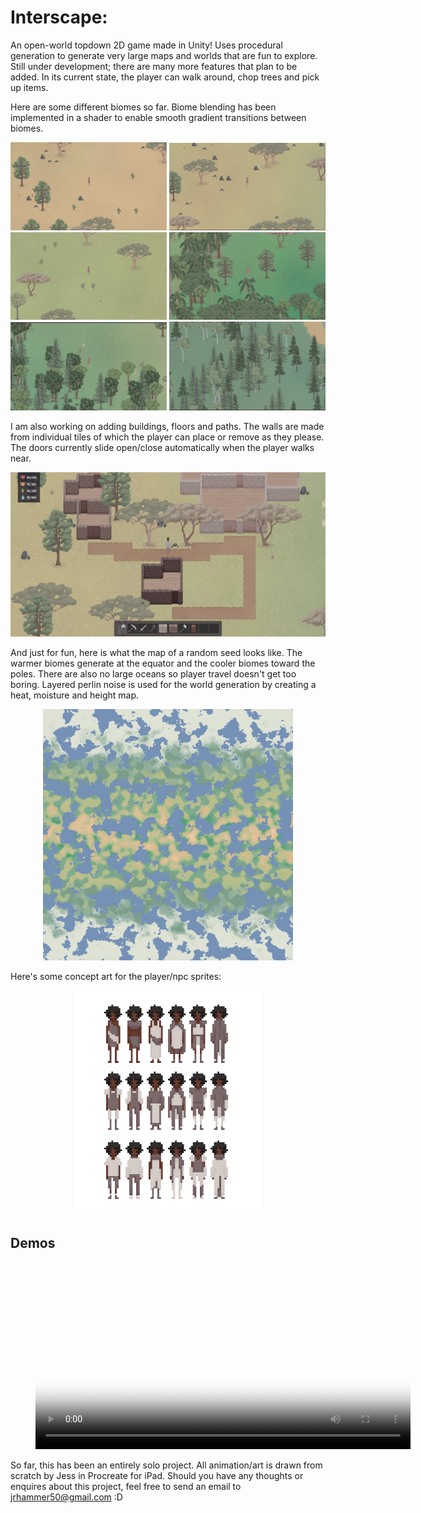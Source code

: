 # Interscape: 
An open-world topdown 2D game made in Unity! Uses procedural generation to generate very large maps and worlds that are fun to explore. Still under development; there are many more features that plan to be added. In its current state, the player can walk around, chop trees and pick up items.

Here are some different biomes so far. Biome blending has been implemented in a shader to enable smooth gradient transitions between biomes. 
<p align="center">
  <img src="Images/Desert.png" width="250" title="Desert">
  <img src="Images/Savanna.png" width="250" title="Savanna">
  <img src="Images/Grassland.png" width="250" title="Grassland">
  <img src="Images/Rainforest.png" width="250" title="Rainforest">
  <img src="Images/Forest.png" width="250" title="Forest">
  <img src="Images/Taiga.png" width="250" title="Taiga">
</p>

I am also working on adding buildings, floors and paths. The walls are made from individual tiles of which the player can place or remove as they please. The doors currently slide open/close automatically when the player walks near.
<p align="center">
  <img src="Images/Buildings.png" width="600" >
</p>

And just for fun, here is what the map of a random seed looks like. The warmer biomes generate at the equator and the cooler biomes toward the poles. There are also no large oceans so player travel doesn't get too boring. Layered perlin noise is used for the world generation by creating a heat, moisture and height map.
<p align="center">
  <img src="Images/Map.png" width="400" >
</p>

Here's some concept art for the player/npc sprites:
<p align="center">
  <img src="Images/CharacterConcepts.gif" width="300" >
</p>

## Demos
<figure class="video_container" align="center">
  <video controls="true" allowfullscreen="true" poster="Images/MenuDemoImage.png" width=600>
    <source src="Images/MenuDemo.mp4" type="video/mp4">
  </video>
</figure>

So far, this has been an entirely solo project. All animation/art is drawn from scratch by Jess in Procreate for iPad. 
Should you have any thoughts or enquires about this project, feel free to send an email to jrhammer50@gmail.com :D
